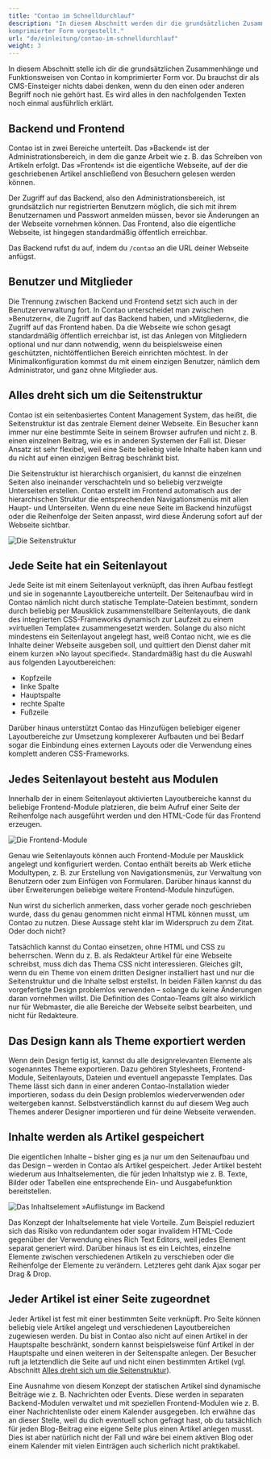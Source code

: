 ```yaml
---
title: "Contao im Schnelldurchlauf"
description: "In diesem Abschnitt werden dir die grundsätzlichen Zusammenhänge und Funktionsweisen von Contao in 
komprimierter Form vorgestellt."
url: "de/einleitung/contao-im-schnelldurchlauf"
weight: 3
---
```


In diesem Abschnitt stelle ich dir die grundsätzlichen Zusammenhänge und Funktionsweisen von Contao in komprimierter 
Form vor. Du brauchst dir als CMS-Einsteiger nichts dabei denken, wenn du den einen oder anderen Begriff noch nie 
gehört hast. Es wird alles in den nachfolgenden Texten noch einmal ausführlich erklärt.


## Backend und Frontend

Contao ist in zwei Bereiche unterteilt. Das »Backend« ist der Administrationsbereich, in dem die ganze Arbeit wie z. B. 
das Schreiben von Artikeln erfolgt. Das »Frontend« ist die eigentliche Webseite, auf der die geschriebenen Artikel 
anschließend von Besuchern gelesen werden können.

Der Zugriff auf das Backend, also den Administrationsbereich, ist grundsätzlich nur registrierten Benutzern möglich, 
die sich mit ihrem Benutzernamen und Passwort anmelden müssen, bevor sie Änderungen an der Webseite vornehmen können. 
Das Frontend, also die eigentliche Webseite, ist hingegen standardmäßig öffentlich erreichbar.

Das Backend rufst du auf, indem du `/contao` an die URL deiner Webseite anfügst.


## Benutzer und Mitglieder

Die Trennung zwischen Backend und Frontend setzt sich auch in der Benutzerverwaltung fort. In Contao unterscheidet man 
zwischen »Benutzern«, die Zugriff auf das Backend haben, und »Mitgliedern«, die Zugriff auf das Frontend haben. Da die 
Webseite wie schon gesagt standardmäßig öffentlich erreichbar ist, ist das Anlegen von Mitgliedern optional und nur 
dann notwendig, wenn du beispielsweise einen geschützten, nichtöffentlichen Bereich einrichten möchtest. In der 
Minimalkonfiguration kommst du mit einem einzigen Benutzer, nämlich dem Administrator, und ganz ohne Mitglieder aus.


## Alles dreht sich um die Seitenstruktur

Contao ist ein seitenbasiertes Content Management System, das heißt, die Seitenstruktur ist das zentrale Element deiner 
Webseite. Ein Besucher kann immer nur eine bestimmte Seite in seinem Browser aufrufen und nicht z. B. einen einzelnen 
Beitrag, wie es in anderen Systemen der Fall ist. Dieser Ansatz ist sehr flexibel, weil eine Seite beliebig viele 
Inhalte haben kann und du nicht auf einen einzigen Beitrag beschränkt bist.

Die Seitenstruktur ist hierarchisch organisiert, du kannst die einzelnen Seiten also ineinander verschachteln und so 
beliebig verzweigte Unterseiten erstellen. Contao erstellt im Frontend automatisch aus der hierarchischen Struktur die 
entsprechenden Navigationsmenüs mit allen Haupt- und Unterseiten. Wenn du eine neue Seite im Backend hinzufügst oder die
Reihenfolge der Seiten anpasst, wird diese Änderung sofort auf der Webseite sichtbar.

![Die Seitenstruktur](/introduction/images/de/die-seitenstruktur.png)


## Jede Seite hat ein Seitenlayout

Jede Seite ist mit einem Seitenlayout verknüpft, das ihren Aufbau festlegt und sie in sogenannte Layoutbereiche 
unterteilt. Der Seitenaufbau wird in Contao nämlich nicht durch statische Template-Dateien bestimmt, sondern durch 
beliebig per Mausklick zusammenstellbare Seitenlayouts, die dank des integrierten CSS-Frameworks dynamisch zur Laufzeit
zu einem »virtuellen Template« zusammengesetzt werden. Solange du also nicht mindestens ein Seitenlayout angelegt hast, 
weiß Contao nicht, wie es die Inhalte deiner Webseite ausgeben soll, und quittiert den Dienst daher mit einem kurzen 
»No layout specified«. Standardmäßig hast du die Auswahl aus folgenden Layoutbereichen:

- Kopfzeile
- linke Spalte
- Hauptspalte
- rechte Spalte
- Fußzeile

Darüber hinaus unterstützt Contao das Hinzufügen beliebiger eigener Layoutbereiche zur Umsetzung komplexerer Aufbauten 
und bei Bedarf sogar die Einbindung eines externen Layouts oder die Verwendung eines komplett anderen CSS-Frameworks.


## Jedes Seitenlayout besteht aus Modulen

Innerhalb der in einem Seitenlayout aktivierten Layoutbereiche kannst du beliebige Frontend-Module platzieren, die beim 
Aufruf einer Seite der Reihenfolge nach ausgeführt werden und den HTML-Code für das Frontend erzeugen.

![Die Frontend-Module](/introduction/images/de/die-frontend-module.png)

Genau wie Seitenlayouts können auch Frontend-Module per Mausklick angelegt und konfiguriert werden. Contao enthält 
bereits ab Werk etliche Modultypen, z. B. zur Erstellung von Navigationsmenüs, zur Verwaltung von Benutzern oder zum 
Einfügen von Formularen. Darüber hinaus kannst du über Erweiterungen beliebige weitere Frontend-Module hinzufügen.

Nun wirst du sicherlich anmerken, dass vorher gerade noch geschrieben wurde, dass du genau genommen nicht einmal 
HTML können musst, um Contao zu nutzen. Diese Aussage steht klar im Widerspruch zu dem Zitat. Oder doch nicht?

Tatsächlich kannst du Contao einsetzen, ohne HTML und CSS zu beherrschen. Wenn du z. B. als Redakteur Artikel für eine 
Webseite schreibst, muss dich das Thema CSS nicht interessieren. Gleiches gilt, wenn du ein Theme von einem dritten 
Designer installiert hast und nur die Seitenstruktur und die Inhalte selbst erstellst. In beiden Fällen kannst du das
vorgefertigte Design problemlos verwenden – solange du keine Änderungen daran vornehmen willst. Die Definition des 
Contao-Teams gilt also wirklich nur für Webmaster, die alle Bereiche der Webseite selbst bearbeiten, und nicht für 
Redakteure.


## Das Design kann als Theme exportiert werden

Wenn dein Design fertig ist, kannst du alle designrelevanten Elemente als sogenanntes Theme exportieren. Dazu gehören 
Stylesheets, Frontend-Module, Seitenlayouts, Dateien und eventuell angepasste Templates. Das Theme lässt sich dann in 
einer anderen Contao-Installation wieder importieren, sodass du dein Design problemlos wiederverwenden oder weitergeben 
kannst. Selbstverständlich kannst du auf diesem Weg auch Themes anderer Designer importieren und für deine Webseite 
verwenden.


## Inhalte werden als Artikel gespeichert

Die eigentlichen Inhalte – bisher ging es ja nur um den Seitenaufbau und das Design – werden in Contao als Artikel 
gespeichert. Jeder Artikel besteht wiederum aus Inhaltselementen, die für jeden Inhaltstyp wie z. B. Texte, Bilder oder 
Tabellen eine entsprechende Ein- und Ausgabefunktion bereitstellen.

![Das Inhaltselement »Auflistung« im Backend](/introduction/images/de/das-inhaltselement-auflistung-im-backend.png)

Das Konzept der Inhaltselemente hat viele Vorteile. Zum Beispiel reduziert sich das Risiko von redundantem oder sogar 
invalidem HTML-Code gegenüber der Verwendung eines Rich Text Editors, weil jedes Element separat generiert wird. 
Darüber hinaus ist es ein Leichtes, einzelne Elemente zwischen verschiedenen Artikeln zu verschieben oder die 
Reihenfolge der Elemente zu verändern. Letzteres geht dank Ajax sogar per Drag & Drop.


## Jeder Artikel ist einer Seite zugeordnet

Jeder Artikel ist fest mit einer bestimmten Seite verknüpft. Pro Seite können beliebig viele Artikel angelegt und 
verschiedenen Layoutbereichen zugewiesen werden. Du bist in Contao also nicht auf einen Artikel in der Hauptspalte 
beschränkt, sondern kannst beispielsweise fünf Artikel in der Hauptspalte und einen weiteren in der Seitenspalte 
anlegen. Der Besucher ruft ja letztendlich die Seite auf und nicht einen bestimmten Artikel (vgl. Abschnitt 
[Alles dreht sich um die Seitenstruktur](#alles-dreht-sich-um-die-seitenstruktur)).

Eine Ausnahme von diesem Konzept der statischen Artikel sind dynamische Beiträge wie z. B. Nachrichten oder Events. 
Diese werden in separaten Backend-Modulen verwaltet und mit speziellen Frontend-Modulen wie z. B. einer 
Nachrichtenliste oder einem Kalender ausgegeben. Ich erwähne das an dieser Stelle, weil du dich eventuell schon 
gefragt hast, ob du tatsächlich für jeden Blog-Beitrag eine eigene Seite plus einen Artikel anlegen musst. Dies ist 
aber natürlich nicht der Fall und wäre bei einem aktiven Blog oder einem Kalender mit vielen Einträgen auch sicherlich 
nicht praktikabel.
